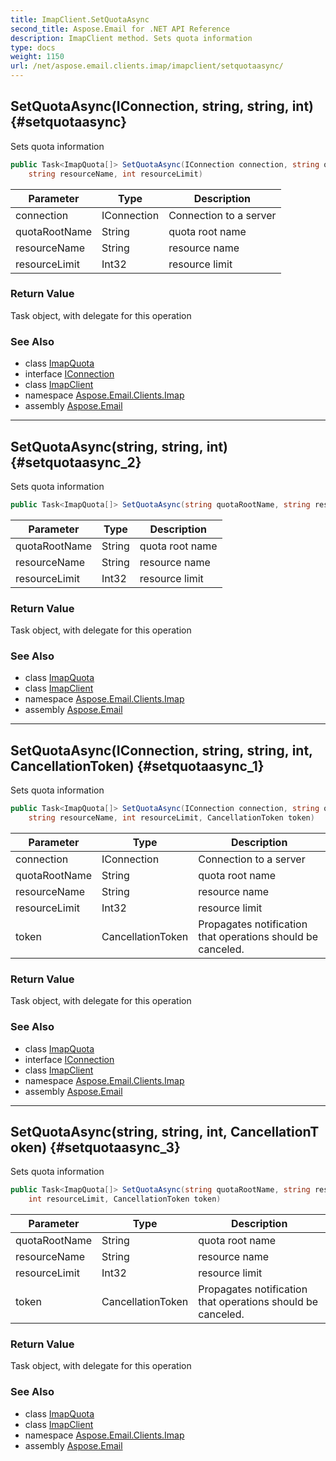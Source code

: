 ```yaml
---
title: ImapClient.SetQuotaAsync
second_title: Aspose.Email for .NET API Reference
description: ImapClient method. Sets quota information
type: docs
weight: 1150
url: /net/aspose.email.clients.imap/imapclient/setquotaasync/
---
```

## SetQuotaAsync(IConnection, string, string, int) {#setquotaasync}

Sets quota information

```csharp
public Task<ImapQuota[]> SetQuotaAsync(IConnection connection, string quotaRootName, 
    string resourceName, int resourceLimit)
```

| Parameter | Type | Description |
| --- | --- | --- |
| connection | IConnection | Connection to a server |
| quotaRootName | String | quota root name |
| resourceName | String | resource name |
| resourceLimit | Int32 | resource limit |

### Return Value

Task object, with delegate for this operation

### See Also

* class [ImapQuota](../../imapquota/)
* interface [IConnection](../../../aspose.email.clients/iconnection/)
* class [ImapClient](../)
* namespace [Aspose.Email.Clients.Imap](../../imapclient/)
* assembly [Aspose.Email](../../../)

---

## SetQuotaAsync(string, string, int) {#setquotaasync_2}

Sets quota information

```csharp
public Task<ImapQuota[]> SetQuotaAsync(string quotaRootName, string resourceName, int resourceLimit)
```

| Parameter | Type | Description |
| --- | --- | --- |
| quotaRootName | String | quota root name |
| resourceName | String | resource name |
| resourceLimit | Int32 | resource limit |

### Return Value

Task object, with delegate for this operation

### See Also

* class [ImapQuota](../../imapquota/)
* class [ImapClient](../)
* namespace [Aspose.Email.Clients.Imap](../../imapclient/)
* assembly [Aspose.Email](../../../)

---

## SetQuotaAsync(IConnection, string, string, int, CancellationToken) {#setquotaasync_1}

Sets quota information

```csharp
public Task<ImapQuota[]> SetQuotaAsync(IConnection connection, string quotaRootName, 
    string resourceName, int resourceLimit, CancellationToken token)
```

| Parameter | Type | Description |
| --- | --- | --- |
| connection | IConnection | Connection to a server |
| quotaRootName | String | quota root name |
| resourceName | String | resource name |
| resourceLimit | Int32 | resource limit |
| token | CancellationToken | Propagates notification that operations should be canceled. |

### Return Value

Task object, with delegate for this operation

### See Also

* class [ImapQuota](../../imapquota/)
* interface [IConnection](../../../aspose.email.clients/iconnection/)
* class [ImapClient](../)
* namespace [Aspose.Email.Clients.Imap](../../imapclient/)
* assembly [Aspose.Email](../../../)

---

## SetQuotaAsync(string, string, int, CancellationToken) {#setquotaasync_3}

Sets quota information

```csharp
public Task<ImapQuota[]> SetQuotaAsync(string quotaRootName, string resourceName, 
    int resourceLimit, CancellationToken token)
```

| Parameter | Type | Description |
| --- | --- | --- |
| quotaRootName | String | quota root name |
| resourceName | String | resource name |
| resourceLimit | Int32 | resource limit |
| token | CancellationToken | Propagates notification that operations should be canceled. |

### Return Value

Task object, with delegate for this operation

### See Also

* class [ImapQuota](../../imapquota/)
* class [ImapClient](../)
* namespace [Aspose.Email.Clients.Imap](../../imapclient/)
* assembly [Aspose.Email](../../../)


